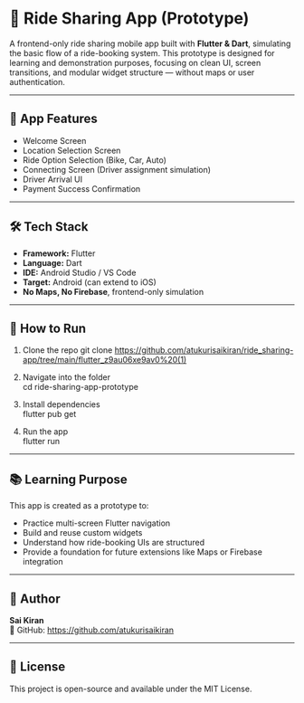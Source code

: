 # 🚖 Ride Sharing App (Prototype)

A frontend-only ride sharing mobile app built with **Flutter & Dart**, simulating the basic flow of a ride-booking system. This prototype is designed for learning and demonstration purposes, focusing on clean UI, screen transitions, and modular widget structure — without maps or user authentication.

---

## 📱 App Features

- Welcome Screen  
- Location Selection Screen  
- Ride Option Selection (Bike, Car, Auto)  
- Connecting Screen (Driver assignment simulation)  
- Driver Arrival UI  
- Payment Success Confirmation  

---

## 🛠️ Tech Stack

- **Framework:** Flutter  
- **Language:** Dart  
- **IDE:** Android Studio / VS Code  
- **Target:** Android (can extend to iOS)  
- **No Maps, No Firebase**, frontend-only simulation

---

## 🚀 How to Run

1. Clone the repo git clone https://github.com/atukurisaikiran/ride_sharing-app/tree/main/flutter_z9au06xe9av0%20(1)
   

3. Navigate into the folder  
cd ride-sharing-app-prototype


4. Install dependencies  
flutter pub get

5. Run the app  
flutter run
---

## 📚 Learning Purpose

This app is created as a prototype to:
- Practice multi-screen Flutter navigation
- Build and reuse custom widgets
- Understand how ride-booking UIs are structured
- Provide a foundation for future extensions like Maps or Firebase integration

---

## 🙌 Author

**Sai Kiran**  
📎 GitHub: https://github.com/atukurisaikiran

---

## 📌 License

This project is open-source and available under the MIT License.
 

